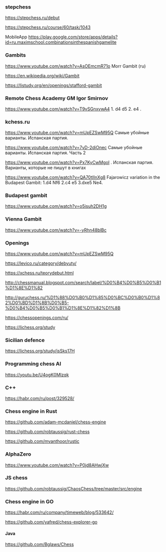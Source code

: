 ### stepchess
https://stepchess.ru/debut

https://stepchess.ru/course/60/task/1043

MobileApp
https://play.google.com/store/apps/details?id=ru.maximschool.combinationsinthespanishgamelite


### Gambits

https://www.youtube.com/watch?v=AsOEmcmR71o  Morr Gambit (ru)

https://en.wikipedia.org/wiki/Gambit

https://listudy.org/en/openings/stafford-gambit

### Remote Chess Academy GM Igor Smirnov
https://www.youtube.com/watch?v=T9vSGnxvwA4  1. d4 d5 2. e4 . 

### kchess.ru
https://www.youtube.com/watch?v=mUpEZSwM95Q Самые убойные варианты. Испанская партия.

https://www.youtube.com/watch?v=7vD-2diOnec Самые убойные варианты. Испанская партия. Часть 2

https://www.youtube.com/watch?v=Px7KyCwMgoI . Испанская партия. Варианты, которые не пишут в книгах

https://www.youtube.com/watch?v=QA70tIInXg8 Fajarowicz variation in the Budapest Gambit:
 1.d4 Nf6 2.c4 e5 3.dxe5 Ne4.  

### Budapest gambit

https://www.youtube.com/watch?v=o5isuh2DH1g

###   Vienna Gambit

https://www.youtube.com/watch?v=-yRhn48blBc

### Openings

https://www.youtube.com/watch?v=mUpEZSwM95Q

https://levico.ru/category/debyuty/

https://xchess.ru/teorydebut.html

http://chessmanual.blogspot.com/search/label/%D0%B4%D0%B5%D0%B1%D1%8E%D1%82

http://guruchess.ru/%D1%88%D0%B0%D1%85%D0%BC%D0%B0%D1%82%D0%BD%D1%8B%D0%B5-%D0%B4%D0%B5%D0%B1%D1%8E%D1%82%D1%8B

https://chessopenings.com/ru/

https://lichess.org/study


### Sicilian defence

https://lichess.org/study/jsSks17H

### Programming chess AI

https://youtu.be/U4ogK0MIzqk


### C++

https://habr.com/ru/post/329528/

### Chess engine in Rust

https://github.com/adam-mcdaniel/chess-engine

https://github.com/robtaussig/rust-chess

https://github.com/mvanthoor/rustic


### AlphaZero

https://www.youtube.com/watch?v=P0jd8AHwjXw

### JS chess
https://github.com/robtaussig/ChaosChess/tree/master/src/engine


### Chess engine in GO

https://habr.com/ru/company/timeweb/blog/533642/

https://github.com/yafred/chess-explorer-go

#### Java
https://github.com/Bglaws/Chess


